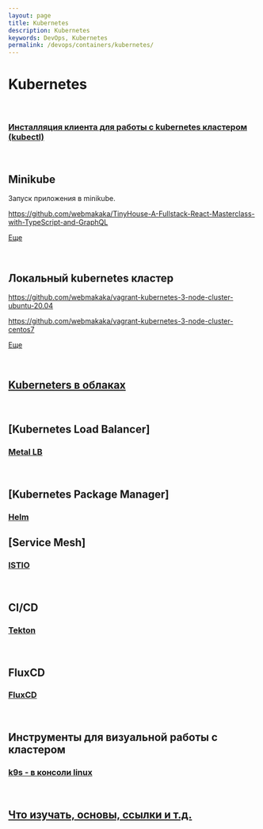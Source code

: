 ```yaml
---
layout: page
title: Kubernetes
description: Kubernetes
keywords: DevOps, Kubernetes
permalink: /devops/containers/kubernetes/
---
```


# Kubernetes

<br/>

### [Инсталляция клиента для работы с kubernetes кластером (kubectl)](/devops/containers/kubernetes/kubectl/)

<br/>

## Minikube

Запуск приложения в minikube.

https://github.com/webmakaka/TinyHouse-A-Fullstack-React-Masterclass-with-TypeScript-and-GraphQL

[Еще](/devops/containers/kubernetes/minikube/)

<br/>

## Локальный kubernetes кластер

https://github.com/webmakaka/vagrant-kubernetes-3-node-cluster-ubuntu-20.04

https://github.com/webmakaka/vagrant-kubernetes-3-node-cluster-centos7

[Еще](/devops/containers/kubernetes/kubeadm/)

<br/>

## [Kuberneters в облаках](/devops/containers/kubernetes/clouds/)

<br/>

## [Kubernetes Load Balancer]

### [Metal LB](/devops/containers/kubernetes/metal-lb/)

<br/>

## [Kubernetes Package Manager]

### [Helm](/devops/containers/kubernetes/packages/heml/)

## [Service Mesh]

### [ISTIO](/devops/containers/kubernetes/service-mesh/istio/)

<br/>

## CI/CD

### [Tekton](/devops/containers/kubernetes/cicd/)

<br/>

## FluxCD

### [FluxCD](/devops/containers/kubernetes/fluxcd/)

<br/>

## Инструменты для визуальной работы с кластером

### [k9s - в консоли linux](/devops/containers/kubernetes/k9s/)

<br/>

## [Что изучать, основы, ссылки и т.д.](/devops/containers/kubernetes/info/)
